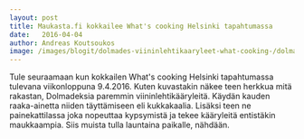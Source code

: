 ```yaml
---
layout: post
title: Maukasta.fi kokkailee What's cooking Helsinki tapahtumassa
date:	2016-04-04
author: Andreas Koutsoukos
image: /images/blogit/dolmades-viininlehtikaaryleet-what-cooking-/dolmades-viininlehtikaaryleet-what-cooking-helsinki-1000.jpg
---
```

Tule seuraamaan kun kokkailen What's cooking Helsinki tapahtumassa tulevana viikonloppuna 9.4.2016.
Kuten kuvastakin näkee teen herkkua mitä rakastan, Dolmadeksia paremmin viininlehtikääryleitä. Käydän kauden raaka-ainetta niiden täyttämiseen eli kukkakaalia.
Lisäksi teen ne painekattilassa joka nopeuttaa kypsymistä ja tekee kääryleitä entistäkin maukkaampia. Siis muista tulla launtaina paikalle, nähdään.
